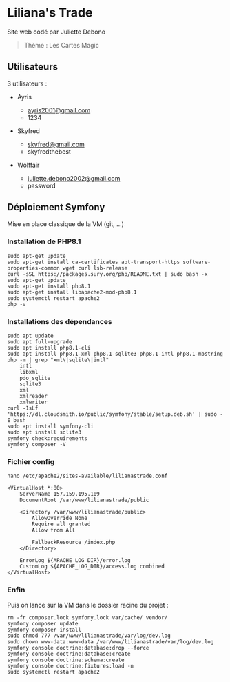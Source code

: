 # Liliana's Trade

Site web codé par Juliette Debono

> Thème : Les Cartes Magic

## Utilisateurs

3 utilisateurs :
* Ayris
  * ayris2001@gmail.com
  * 1234

* Skyfred 
  * skyfred@gmail.com
  * skyfredthebest

* Wolffair
  * juliette.debono2002@gmail.com
  * password

## Déploiement Symfony

Mise en place classique de la VM (git, …)

### Installation de PHP8.1

    sudo apt-get update
    sudo apt-get install ca-certificates apt-transport-https software-properties-common wget curl lsb-release
    curl -sSL https://packages.sury.org/php/README.txt | sudo bash -x
    sudo apt-get update
    sudo apt-get install php8.1
    sudo apt-get install libapache2-mod-php8.1
    sudo systemctl restart apache2
    php -v

### Installations des dépendances

    sudo apt update
    sudo apt full-upgrade
    sudo apt install php8.1-cli
    sudo apt install php8.1-xml php8.1-sqlite3 php8.1-intl php8.1-mbstring
    php -m | grep "xml\|sqlite\|intl"
        intl
        libxml
        pdo_sqlite
        sqlite3
        xml
        xmlreader
        xmlwriter
    curl -1sLf 'https://dl.cloudsmith.io/public/symfony/stable/setup.deb.sh' | sudo -E bash
    sudo apt install symfony-cli
    sudo apt install sqlite3
    symfony check:requirements
    symfony composer -V

### Fichier config

    nano /etc/apache2/sites-available/lilianastrade.conf

    <VirtualHost *:80>
        ServerName 157.159.195.109
        DocumentRoot /var/www/lilianastrade/public

        <Directory /var/www/lilianastrade/public>
            AllowOverride None
            Require all granted
            Allow from All

            FallbackResource /index.php
        </Directory>

        ErrorLog ${APACHE_LOG_DIR}/error.log
        CustomLog ${APACHE_LOG_DIR}/access.log combined
    </VirtualHost>

### Enfin

Puis on lance sur la VM dans le dossier racine du projet :

    rm -fr composer.lock symfony.lock var/cache/ vendor/
    symfony composer update
    symfony composer install
    sudo chmod 777 /var/www/lilianastrade/var/log/dev.log
    sudo chown www-data:www-data /var/www/lilianastrade/var/log/dev.log
    symfony console doctrine:database:drop --force
    symfony console doctrine:database:create
    symfony console doctrine:schema:create
    symfony console doctrine:fixtures:load -n
    sudo systemctl restart apache2